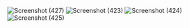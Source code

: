 ![Screenshot (427)](https://github.com/sanjeevveerapandian/MovieTicketBookingTemp/assets/115895064/b9796f0e-e9dd-4649-9cfe-866ecff432f9)
![Screenshot (423)](https://github.com/sanjeevveerapandian/MovieTicketBookingTemp/assets/115895064/40308d16-9b2f-4b54-aa58-e83dc4e48f7d)
![Screenshot (424)](https://github.com/sanjeevveerapandian/MovieTicketBookingTemp/assets/115895064/d224e246-2b2b-4709-aca8-9f2047fb2b3f)
![Screenshot (425)](https://github.com/sanjeevveerapandian/MovieTicketBookingTemp/assets/115895064/2d5e05eb-4c0b-4583-9221-e38d4ef7b9de)
